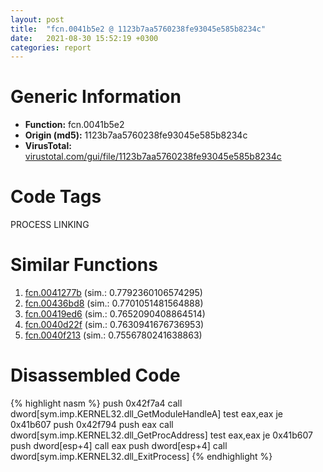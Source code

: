 ```yaml
---
layout: post
title:  "fcn.0041b5e2 @ 1123b7aa5760238fe93045e585b8234c"
date:   2021-08-30 15:52:19 +0300
categories: report
---
```


# Generic Information
- **Function:** fcn.0041b5e2
- **Origin (md5):** 1123b7aa5760238fe93045e585b8234c
- **VirusTotal:** [virustotal.com/gui/file/1123b7aa5760238fe93045e585b8234c][virustotal_ref]

# Code Tags
<span class="tag" id="PROCESS">PROCESS</span>
<span class="tag" id="LINKING">LINKING</span>


# Similar Functions

1. [fcn.0041277b][similar_1_ref] (sim.: 0.7792360106574295)
2. [fcn.00436bd8][similar_2_ref] (sim.: 0.7701051481564888)
3. [fcn.00419ed6][similar_3_ref] (sim.: 0.7652090408864514)
4. [fcn.0040d22f][similar_4_ref] (sim.: 0.7630941676736953)
5. [fcn.0040f213][similar_5_ref] (sim.: 0.7556780241638863)


# Disassembled Code

{% highlight nasm %}
push 0x42f7a4
call dword[sym.imp.KERNEL32.dll_GetModuleHandleA]
test eax,eax
je 0x41b607
push 0x42f794
push eax
call dword[sym.imp.KERNEL32.dll_GetProcAddress]
test eax,eax
je 0x41b607
push dword[esp+4]
call eax
push dword[esp+4]
call dword[sym.imp.KERNEL32.dll_ExitProcess]
{% endhighlight %}


[similar_1_ref]: /report/fcn.0041277b@6c5b0418e4a4c57d99cda47d2717045d
[similar_2_ref]: /report/fcn.00436bd8@46f6c2adf1fd4d1453ed312ca79dd9bf
[similar_3_ref]: /report/fcn.00419ed6@de21a548b66aa6c0b17491b6a31e14fa
[similar_4_ref]: /report/fcn.0040d22f@59aef7c08025d70f84c85db2092fc99e
[similar_5_ref]: /report/fcn.0040f213@6c5b0418e4a4c57d99cda47d2717045d
[virustotal_ref]: https://www.virustotal.com/gui/file/1123b7aa5760238fe93045e585b8234c